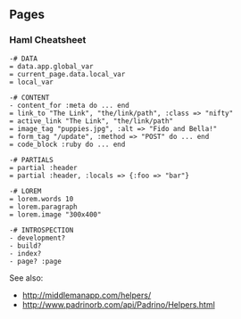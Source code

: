 ## Pages

### Haml Cheatsheet

```haml
-# DATA
= data.app.global_var
= current_page.data.local_var
= local_var

-# CONTENT
- content_for :meta do ... end
= link_to "The Link", "the/link/path", :class => "nifty"
= active_link "The Link", "the/link/path"
= image_tag "puppies.jpg", :alt => "Fido and Bella!"
= form_tag "/update", :method => "POST" do ... end
= code_block :ruby do ... end

-# PARTIALS
= partial :header
= partial :header, :locals => {:foo => "bar"}

-# LOREM
= lorem.words 10
= lorem.paragraph
= lorem.image "300x400"

-# INTROSPECTION
- development?
- build?
- index?
- page? :page
```

See also:

- <http://middlemanapp.com/helpers/>
- <http://www.padrinorb.com/api/Padrino/Helpers.html>

